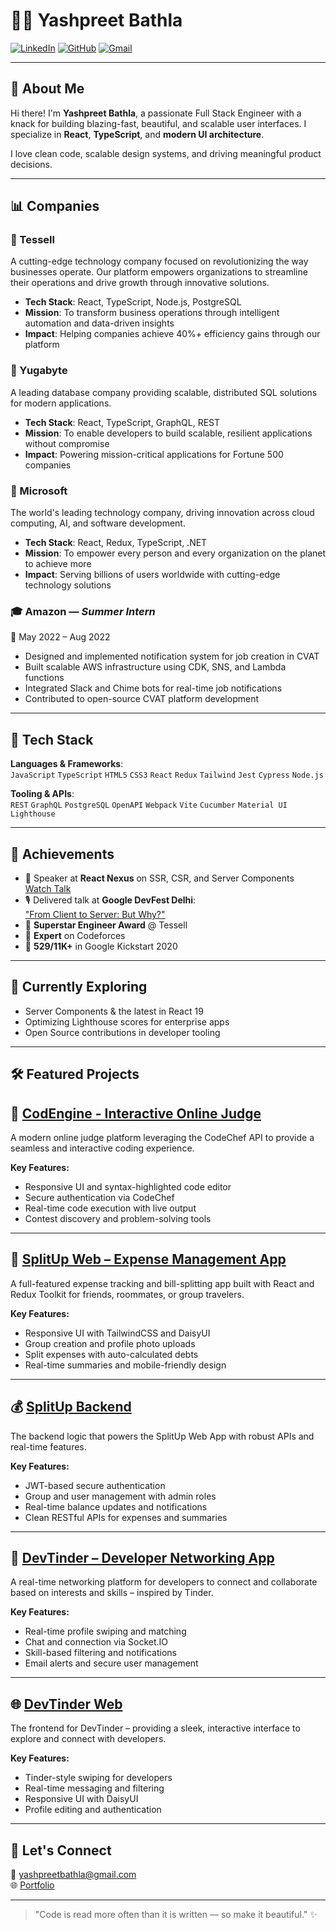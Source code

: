 # 👨‍💻 Yashpreet Bathla

[![LinkedIn](https://img.shields.io/badge/LinkedIn-blue?logo=linkedin&style=flat-square)](https://www.linkedin.com/in/yashpreetbathla/)
[![GitHub](https://img.shields.io/badge/GitHub-black?logo=github&style=flat-square)](https://github.com/yashpreetbathla)
[![Gmail](https://img.shields.io/badge/Email-red?logo=gmail&style=flat-square)](mailto:yashpreetbathla@gmail.com)

---

## 🧠 About Me

Hi there! I'm **Yashpreet Bathla**, a passionate Full Stack Engineer with a knack for building blazing-fast, beautiful, and scalable user interfaces. I specialize in **React**, **TypeScript**, and **modern UI architecture**.

I love clean code, scalable design systems, and driving meaningful product decisions.

---

## 📊 Companies

### 🏢 Tessell

A cutting-edge technology company focused on revolutionizing the way businesses operate. Our platform empowers organizations to streamline their operations and drive growth through innovative solutions.

- **Tech Stack**: React, TypeScript, Node.js, PostgreSQL
- **Mission**: To transform business operations through intelligent automation and data-driven insights
- **Impact**: Helping companies achieve 40%+ efficiency gains through our platform

### 🧪 Yugabyte

A leading database company providing scalable, distributed SQL solutions for modern applications.

- **Tech Stack**: React, TypeScript, GraphQL, REST
- **Mission**: To enable developers to build scalable, resilient applications without compromise
- **Impact**: Powering mission-critical applications for Fortune 500 companies

### 💼 Microsoft

The world's leading technology company, driving innovation across cloud computing, AI, and software development.

- **Tech Stack**: React, Redux, TypeScript, .NET
- **Mission**: To empower every person and every organization on the planet to achieve more
- **Impact**: Serving billions of users worldwide with cutting-edge technology solutions

### 🎓 Amazon — _Summer Intern_

📅 May 2022 – Aug 2022

- Designed and implemented notification system for job creation in CVAT
- Built scalable AWS infrastructure using CDK, SNS, and Lambda functions
- Integrated Slack and Chime bots for real-time job notifications
- Contributed to open-source CVAT platform development

---

## 🧰 Tech Stack

**Languages & Frameworks**:  
`JavaScript` `TypeScript` `HTML5` `CSS3` `React` `Redux` `Tailwind` `Jest` `Cypress` `Node.js`

**Tooling & APIs**:  
`REST` `GraphQL` `PostgreSQL` `OpenAPI` `Webpack` `Vite` `Cucumber` `Material UI` `Lighthouse`

---

## 🏅 Achievements

- 🎤 Speaker at **React Nexus** on SSR, CSR, and Server Components  
  [Watch Talk](https://www.youtube.com/watch?v=Dyu3h06Sy1A&t=18s&ab_channel=reactify)
- 🎙️ Delivered talk at **Google DevFest Delhi**:  
  ["From Client to Server: But Why?"](https://gdg.community.dev/events/details/google-gdg-new-delhi-presents-devfest-new-delhi-2024/cohost-gdg-new-delhi)
- 🥇 **Superstar Engineer Award** @ Tessell
- 🧠 **Expert** on Codeforces
- 🧮 **529/11K+** in Google Kickstart 2020

---

## 🌱 Currently Exploring

- Server Components & the latest in React 19
- Optimizing Lighthouse scores for enterprise apps
- Open Source contributions in developer tooling

---

## 🛠️ Featured Projects

## 🧠 [CodEngine - Interactive Online Judge](https://github.com/yashpreetbathla/CodEngine/tree/master)

A modern online judge platform leveraging the CodeChef API to provide a seamless and interactive coding experience.

**Key Features:**

- Responsive UI and syntax-highlighted code editor
- Secure authentication via CodeChef
- Real-time code execution with live output
- Contest discovery and problem-solving tools

---

## 💸 [SplitUp Web – Expense Management App](https://github.com/yashpreetbathla/splitUp-web)

A full-featured expense tracking and bill-splitting app built with React and Redux Toolkit for friends, roommates, or group travelers.

**Key Features:**

- Responsive UI with TailwindCSS and DaisyUI
- Group creation and profile photo uploads
- Split expenses with auto-calculated debts
- Real-time summaries and mobile-friendly design

---

## 💰 [SplitUp Backend](https://github.com/yashpreetbathla/splitup)

The backend logic that powers the SplitUp Web App with robust APIs and real-time features.

**Key Features:**

- JWT-based secure authentication
- Group and user management with admin roles
- Real-time balance updates and notifications
- Clean RESTful APIs for expenses and summaries

---

## 💼 [DevTinder – Developer Networking App](https://github.com/yashpreetbathla/devTinder)

A real-time networking platform for developers to connect and collaborate based on interests and skills – inspired by Tinder.

**Key Features:**

- Real-time profile swiping and matching
- Chat and connection via Socket.IO
- Skill-based filtering and notifications
- Email alerts and secure user management

---

## 🌐 [DevTinder Web](https://github.com/yashpreetbathla/devTinder-web)

The frontend for DevTinder – providing a sleek, interactive interface to explore and connect with developers.

**Key Features:**

- Tinder-style swiping for developers
- Real-time messaging and filtering
- Responsive UI with DaisyUI
- Profile editing and authentication

---

## 🤝 Let's Connect

💌 yashpreetbathla@gmail.com  
🌐 [Portfolio](https://yashpreetbathla.github.io/notion-flow-portfolio/)

---

> "Code is read more often than it is written — so make it beautiful." ✨
